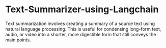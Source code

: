 # Text-Summarizer-using-Langchain
Text summarization involves creating a summary of a source text using natural language processing. This is useful for condensing long-form text, audio, or video into a shorter, more digestible form that still conveys the main points.
